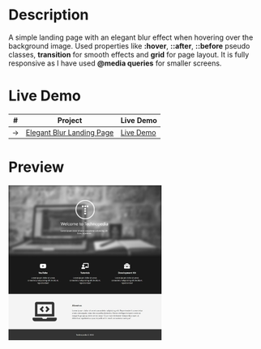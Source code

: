# Description

A simple landing page with an elegant blur effect when hovering over the background image. Used properties like <b>:hover</b>, <b>::after</b>, <b>::before</b> pseudo classes, <b>transition</b> for smooth effects and <b>grid</b> for page layout. It is fully responsive as I have used <b>@media queries</b> for smaller screens.

# Live Demo

|  #  | Project                                                                                                                     | Live Demo                                                                         |
| :-: | --------------------------------------------------------------------------------------------------------------------------- | --------------------------------------------------------------------------------- |
| ->  | [Elegant Blur Landing Page](https://github.com/architkakkar/HTML-CSS/tree/main/elegant-blur-landing-page)                   | [Live Demo](https://architkakkar.github.io/HTML-CSS/elegant-blur-landing-page/)   |

# Preview 
<img src="https://github.com/architkakkar/HTML-CSS/blob/main/elegant-blur-landing-page/design/desktop-design.jpeg" alt="" width="60%" height="60%" />
